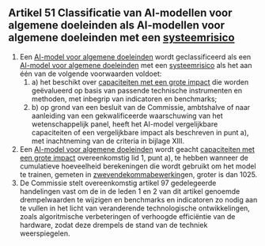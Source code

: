 ## Artikel 51 Classificatie van AI-modellen voor algemene doeleinden als AI-modellen voor algemene doeleinden met een [systeemrisico](a3.md#^sysrisk)

1. Een [AI-model voor algemene doeleinden](a3.md#^gpai) wordt geclassificeerd als een [AI-model voor algemene doeleinden](a3.md#^gpai) met een [systeemrisico](a3.md#^sysrisk) als het aan één van de volgende voorwaarden voldoet:
   1. a) het beschikt over [capaciteiten met een grote impact](a3.md#^capgi) die worden geëvalueerd op basis van passende technische instrumenten en methoden, met inbegrip van indicatoren en benchmarks;
   2. b) op grond van een besluit van de Commissie, ambtshalve of naar aanleiding van een gekwalificeerde waarschuwing van het wetenschappelijk panel, heeft het AI-model vergelijkbare capaciteiten of een vergelijkbare impact als beschreven in punt a), met inachtneming van de criteria in bijlage XIII.
2. Een [AI-model voor algemene doeleinden](a3.md#^gpai) wordt geacht [capaciteiten met een grote impact](a3.md#^capgi) overeenkomstig lid 1, punt a), te hebben wanneer de cumulatieve hoeveelheid berekeningen die wordt gebruikt om het model te trainen, gemeten in [zwevendekommabewerking](a3.md#^flop)en, groter is dan 1025.
3. De Commissie stelt overeenkomstig artikel 97 gedelegeerde handelingen vast om de in de leden 1 en 2 van dit artikel genoemde drempelwaarden te wijzigen en benchmarks en indicatoren zo nodig aan te vullen in het licht van veranderende technologische ontwikkelingen, zoals algoritmische verbeteringen of verhoogde efficiëntie van de hardware, zodat deze drempels de stand van de techniek weerspiegelen.
